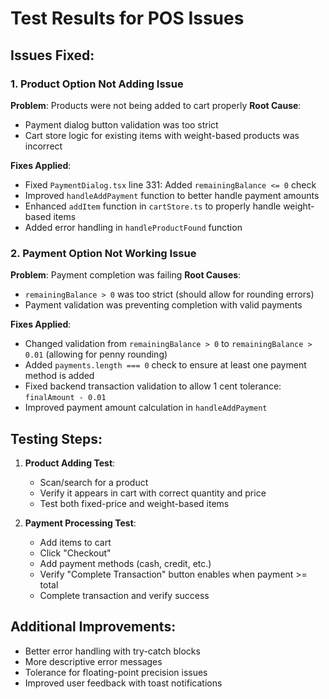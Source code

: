 # Test Results for POS Issues

## Issues Fixed:

### 1. Product Option Not Adding Issue
**Problem**: Products were not being added to cart properly
**Root Cause**: 
- Payment dialog button validation was too strict
- Cart store logic for existing items with weight-based products was incorrect

**Fixes Applied**:
- Fixed `PaymentDialog.tsx` line 331: Added `remainingBalance <= 0` check
- Improved `handleAddPayment` function to better handle payment amounts
- Enhanced `addItem` function in `cartStore.ts` to properly handle weight-based items
- Added error handling in `handleProductFound` function

### 2. Payment Option Not Working Issue
**Problem**: Payment completion was failing
**Root Causes**:
- `remainingBalance > 0` was too strict (should allow for rounding errors)
- Payment validation was preventing completion with valid payments

**Fixes Applied**:
- Changed validation from `remainingBalance > 0` to `remainingBalance > 0.01` (allowing for penny rounding)
- Added `payments.length === 0` check to ensure at least one payment method is added
- Fixed backend transaction validation to allow 1 cent tolerance: `finalAmount - 0.01`
- Improved payment amount calculation in `handleAddPayment`

## Testing Steps:

1. **Product Adding Test**:
   - Scan/search for a product
   - Verify it appears in cart with correct quantity and price
   - Test both fixed-price and weight-based items

2. **Payment Processing Test**:
   - Add items to cart
   - Click "Checkout" 
   - Add payment methods (cash, credit, etc.)
   - Verify "Complete Transaction" button enables when payment >= total
   - Complete transaction and verify success

## Additional Improvements:
- Better error handling with try-catch blocks
- More descriptive error messages
- Tolerance for floating-point precision issues
- Improved user feedback with toast notifications